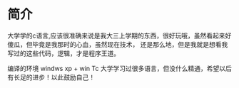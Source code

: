 简介
==============



大学学的c语言,应该很准确来说是我大三上学期的东西，很好玩哦，虽然看起来好傻瓜，但毕竟是我那时的心血，虽然现在技术，
还是那么地，但是我就是想看我写过的这些代码，逻辑，才是程序王道。

编译的环境 windws xp + win Tc
大学学习过很多语言，但没什么精通，希望以后有长足的进步！以此鼓励自己！
